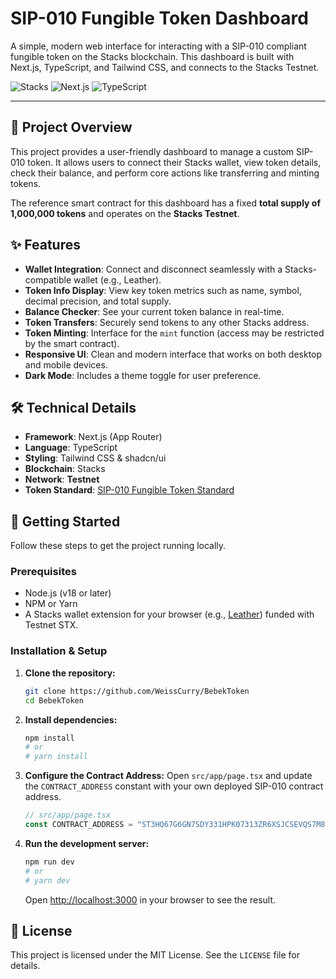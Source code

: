 # SIP-010 Fungible Token Dashboard

A simple, modern web interface for interacting with a SIP-010 compliant fungible token on the Stacks blockchain. This dashboard is built with Next.js, TypeScript, and Tailwind CSS, and connects to the Stacks Testnet.

![Stacks](https://img.shields.io/badge/Stacks-Testnet-blueviolet?style=for-the-badge&logo=stacks)
![Next.js](https://img.shields.io/badge/Next.js-000000?style=for-the-badge&logo=nextdotjs)
![TypeScript](https://img.shields.io/badge/TypeScript-3178C6?style=for-the-badge&logo=typescript)

---

## 📜 Project Overview

This project provides a user-friendly dashboard to manage a custom SIP-010 token. It allows users to connect their Stacks wallet, view token details, check their balance, and perform core actions like transferring and minting tokens.

The reference smart contract for this dashboard has a fixed **total supply of 1,000,000 tokens** and operates on the **Stacks Testnet**.

## ✨ Features

-   **Wallet Integration**: Connect and disconnect seamlessly with a Stacks-compatible wallet (e.g., Leather).
-   **Token Info Display**: View key token metrics such as name, symbol, decimal precision, and total supply.
-   **Balance Checker**: See your current token balance in real-time.
-   **Token Transfers**: Securely send tokens to any other Stacks address.
-   **Token Minting**: Interface for the `mint` function (access may be restricted by the smart contract).
-   **Responsive UI**: Clean and modern interface that works on both desktop and mobile devices.
-   **Dark Mode**: Includes a theme toggle for user preference.

## 🛠️ Technical Details

-   **Framework**: Next.js (App Router)
-   **Language**: TypeScript
-   **Styling**: Tailwind CSS & shadcn/ui
-   **Blockchain**: Stacks
-   **Network**: **Testnet**
-   **Token Standard**: [SIP-010 Fungible Token Standard](https://github.com/stacksgov/sips/blob/main/sips/sip-010/sip-010-fungible-token-standard.md)

## 🚀 Getting Started

Follow these steps to get the project running locally.

### Prerequisites

-   Node.js (v18 or later)
-   NPM or Yarn
-   A Stacks wallet extension for your browser (e.g., [Leather](https://leather.io/)) funded with Testnet STX.

### Installation & Setup

1.  **Clone the repository:**
    ```bash
    git clone https://github.com/WeissCurry/BebekToken
    cd BebekToken
    ```

2.  **Install dependencies:**
    ```bash
    npm install
    # or
    # yarn install
    ```

3.  **Configure the Contract Address:**
    Open `src/app/page.tsx` and update the `CONTRACT_ADDRESS` constant with your own deployed SIP-010 contract address.

    ```typescript
    // src/app/page.tsx
    const CONTRACT_ADDRESS = "ST3HQ67G6GN7SDY331HPK07313ZR6XSJCSEVQS7M8.simple-token";
    ```

4.  **Run the development server:**
    ```bash
    npm run dev
    # or
    # yarn dev
    ```

    Open [http://localhost:3000](http://localhost:3000) in your browser to see the result.

## 📄 License

This project is licensed under the MIT License. See the `LICENSE` file for details.
